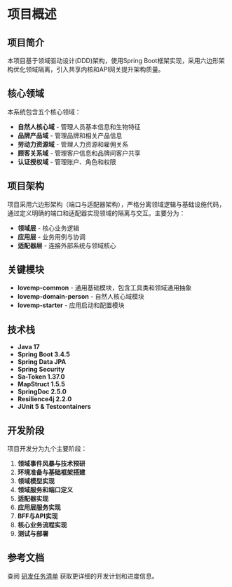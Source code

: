 # 项目概述

## 项目简介

本项目基于领域驱动设计(DDD)架构，使用Spring Boot框架实现，采用六边形架构优化领域隔离，引入共享内核和API网关提升架构质量。

## 核心领域

本系统包含五个核心领域：
- **自然人核心域** - 管理人员基本信息和生物特征
- **品牌产品域** - 管理品牌和相关产品信息
- **劳动力资源域** - 管理人力资源和雇佣关系
- **顾客关系域** - 管理客户信息和品牌间客户共享
- **认证授权域** - 管理账户、角色和权限

## 项目架构

项目采用六边形架构（端口与适配器架构），严格分离领域逻辑与基础设施代码，通过定义明确的端口和适配器实现领域的隔离与交互。主要分为：
- **领域层** - 核心业务逻辑
- **应用层** - 业务用例与协调
- **适配器层** - 连接外部系统与领域核心

## 关键模块

- **lovemp-common** - 通用基础模块，包含工具类和领域通用抽象
- **lovemp-domain-person** - 自然人核心域模块
- **lovemp-starter** - 应用启动和配置模块

## 技术栈

- **Java 17**
- **Spring Boot 3.4.5**
- **Spring Data JPA**
- **Spring Security**
- **Sa-Token 1.37.0**
- **MapStruct 1.5.5**
- **SpringDoc 2.5.0**
- **Resilience4j 2.2.0**
- **JUnit 5 & Testcontainers**

## 开发阶段

项目开发分为九个主要阶段：
1. **领域事件风暴与技术预研**
2. **环境准备与基础框架搭建**
3. **领域模型实现**
4. **领域服务和端口定义**
5. **适配器实现**
6. **应用层服务实现**
7. **BFF与API实现**
8. **核心业务流程实现**
9. **测试与部署**

## 参考文档

查阅 [研发任务清单](1、研发任务清单.md) 获取更详细的开发计划和进度信息。 